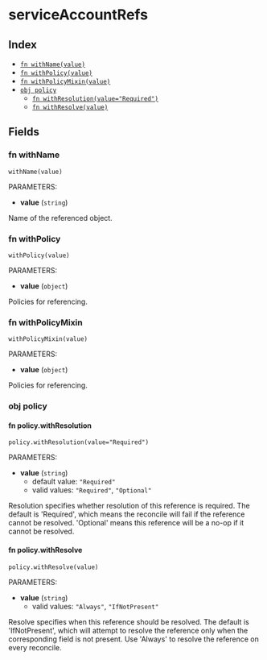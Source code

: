 # serviceAccountRefs



## Index

* [`fn withName(value)`](#fn-withname)
* [`fn withPolicy(value)`](#fn-withpolicy)
* [`fn withPolicyMixin(value)`](#fn-withpolicymixin)
* [`obj policy`](#obj-policy)
  * [`fn withResolution(value="Required")`](#fn-policywithresolution)
  * [`fn withResolve(value)`](#fn-policywithresolve)

## Fields

### fn withName

```jsonnet
withName(value)
```

PARAMETERS:

* **value** (`string`)

Name of the referenced object.
### fn withPolicy

```jsonnet
withPolicy(value)
```

PARAMETERS:

* **value** (`object`)

Policies for referencing.
### fn withPolicyMixin

```jsonnet
withPolicyMixin(value)
```

PARAMETERS:

* **value** (`object`)

Policies for referencing.
### obj policy


#### fn policy.withResolution

```jsonnet
policy.withResolution(value="Required")
```

PARAMETERS:

* **value** (`string`)
   - default value: `"Required"`
   - valid values: `"Required"`, `"Optional"`

Resolution specifies whether resolution of this reference is required.
The default is 'Required', which means the reconcile will fail if the
reference cannot be resolved. 'Optional' means this reference will be
a no-op if it cannot be resolved.
#### fn policy.withResolve

```jsonnet
policy.withResolve(value)
```

PARAMETERS:

* **value** (`string`)
   - valid values: `"Always"`, `"IfNotPresent"`

Resolve specifies when this reference should be resolved. The default
is 'IfNotPresent', which will attempt to resolve the reference only when
the corresponding field is not present. Use 'Always' to resolve the
reference on every reconcile.